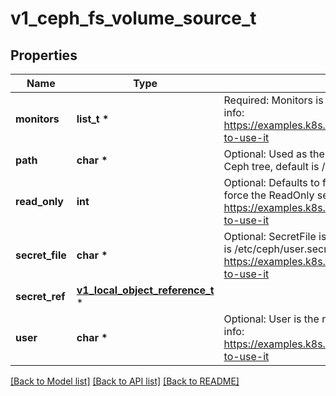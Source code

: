 # v1_ceph_fs_volume_source_t

## Properties
Name | Type | Description | Notes
------------ | ------------- | ------------- | -------------
**monitors** | **list_t \*** | Required: Monitors is a collection of Ceph monitors More info: https://examples.k8s.io/volumes/cephfs/README.md#how-to-use-it | 
**path** | **char \*** | Optional: Used as the mounted root, rather than the full Ceph tree, default is / | [optional] 
**read_only** | **int** | Optional: Defaults to false (read/write). ReadOnly here will force the ReadOnly setting in VolumeMounts. More info: https://examples.k8s.io/volumes/cephfs/README.md#how-to-use-it | [optional] 
**secret_file** | **char \*** | Optional: SecretFile is the path to key ring for User, default is /etc/ceph/user.secret More info: https://examples.k8s.io/volumes/cephfs/README.md#how-to-use-it | [optional] 
**secret_ref** | [**v1_local_object_reference_t**](v1_local_object_reference.md) \* |  | [optional] 
**user** | **char \*** | Optional: User is the rados user name, default is admin More info: https://examples.k8s.io/volumes/cephfs/README.md#how-to-use-it | [optional] 

[[Back to Model list]](../README.md#documentation-for-models) [[Back to API list]](../README.md#documentation-for-api-endpoints) [[Back to README]](../README.md)


